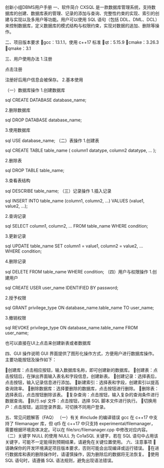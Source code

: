 创新小组DBMS用户手册
一、软件简介
CXSQL 是一款数据库管理系统，支持数据库的创建、数据库表的管理、记录的添加与查询、完整性约束的实现、索引的创建与实现以及多用户等功能。用户可以使用 SQL 语句（包括 DDL、DML、DCL）来控制数据库，定义数据库的模式结构与权限约束，实现对数据的追加、删除等操作。


二、项目版本要求
gcc：13.1.1，使用 c++17 标准
qt：5.15.9
cmake：3.26.3
qmake：3.1


三、用户使用办法
1.注册

点击注册

注册好后用户信息会被保存。
2.基本使用

（一）数据库操作
1.创建数据库

sql
CREATE DATABASE database_name;


2.删除数据库

sql
DROP DATABASE database_name;


3.使用数据库

sql
USE database_name;
（二）表操作
1.创建表

sql
CREATE TABLE table_name (
    column1 datatype,
    column2 datatype,
    ...
);


2.删除表

sql
DROP TABLE table_name;


3.查看表结构

sql
DESCRIBE table_name;
（三）记录操作
1.插入记录

sql
INSERT INTO table_name (column1, column2, ...) VALUES (value1, value2, ...);


2.查询记录

sql
SELECT column1, column2, ... FROM table_name WHERE condition;


3.更新记录

sql
UPDATE table_name SET column1 = value1, column2 = value2, ... WHERE condition;


4.删除记录

sql
DELETE FROM table_name WHERE condition;
（四）用户与权限操作
1.创建用户

sql
CREATE USER user_name IDENTIFIED BY password;



2.授予权限

sql
GRANT privilege_type ON database_name.table_name TO user_name;



3.撤销权限

sql
REVOKE privilege_type ON database_name.table_name FROM user_name;


也可以直接在UI上点击来创建新表或者数据库

四、GUI 操作说明
GUI 界面提供了图形化操作方式，方便用户进行数据库操作。主要功能按钮及操作如下：


创建库：点击相应按钮，输入数据库名称，即可创建新的数据库。
创建表：点击按钮后，在弹出界面输入表名和字段信息，创建新表。
创建记录：选择表后，点击按钮，输入记录信息进行添加。
新建索引：选择表和字段，创建索引以提高查询效率。
删除数据库：选择要删除的数据库，点击按钮进行删除。
删除表：选择表后，点击按钮删除该表。
复杂查询：点击按钮，输入复杂的查询条件进行数据查询。
执行.sql 文件：点击按钮，选择 SQL 脚本文件进行执行。
切换用户：点击按钮，返回登录界面，可切换不同用户登录。


五、常见问题解答（FAQ）
（一）有关 #include<filemanager> 的编译错误
gcc 在 c++17 中支持了 filemanager 库，但 qt5 在 c++17 中只支持 experimental/filemanager，需要根据环境具体决定。可以在 file/src/filemanager.cpp 中修改对应内容。
（二）关键字 NULL 的使用
NULL 为 Co1aSQL 关键字，若在 SQL 语句中占用该关键字，可能不一定能得到预期结果，请避免在关键位置使用。
六、注意事项
请确保你的开发环境满足项目版本要求，否则可能会出现编译或运行错误。
在进行数据库和表的删除操作时，请谨慎操作，因为删除后的数据将无法恢复。
使用 SQL 语句时，请遵循 SQL 语法规则，避免出现语法错误。
